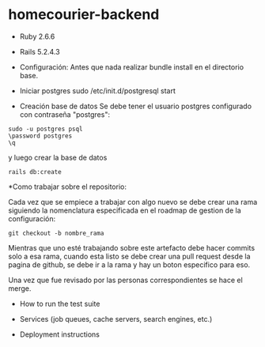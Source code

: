 # homecourier-backend

* Ruby 2.6.6

* Rails 5.2.4.3

* Configuración:
Antes que nada realizar bundle install en el directorio base.

* Iniciar postgres
sudo /etc/init.d/postgresql start

* Creación base de datos
Se debe tener el usuario postgres configurado con contraseña "postgres":
```
sudo -u postgres psql
\password postgres
\q
```
y luego crear la base de datos
```
rails db:create
```

*Como trabajar sobre el repositorio:

Cada vez que se empiece a trabajar con algo nuevo se debe crear una rama siguiendo la nomenclatura especificada en el roadmap de gestion de la configuración:
```
git checkout -b nombre_rama
```
Mientras que uno esté trabajando sobre este artefacto debe hacer commits solo a esa rama, cuando esta listo se debe crear una pull request desde la pagina de github, se debe ir a la rama y hay un boton especifico para eso.

Una vez que fue revisado por las personas correspondientes se hace el merge.

* How to run the test suite

* Services (job queues, cache servers, search engines, etc.)

* Deployment instructions
